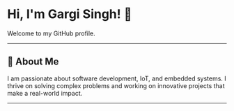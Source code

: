 # Hi, I'm Gargi Singh! 👋
Welcome to my GitHub profile.


---
## 🚀 About Me
I am passionate about software development, IoT, and embedded systems. I thrive on solving complex problems and working on innovative projects that make a real-world impact.

---

